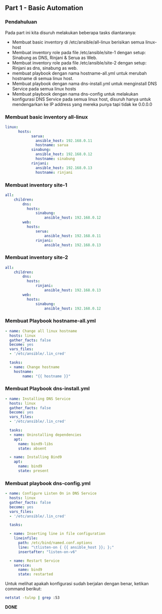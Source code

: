 ## Part 1 - Basic Automation
### Pendahuluan
Pada part ini kita disuruh melakukan beberapa tasks diantaranya:
- Membuat basic inventory di /etc/ansible/all-linux berisikan semua linux-host
- Membuat inventory role pada file /etc/ansible/site-1 dengan setup: Sinabung as DNS, Rinjani & Serua as Web.
- Membuat inventory role pada file /etc/ansible/site-2 dengan setup: Rinjani as dns, sinabung as web.
- membuat playbook dengan nama hostname-all.yml untuk merubah hostname di semua linux host.
- Membuat playbook dengan nama dns-install.yml untuk menginstall DNS Service pada semua linux hosts
- Membuat playbook dengan nama dns-config untuk melakukan konfigurasi DNS Service pada semua linux host, disuruh hanya untuk mendengarkan ke IP address yang mereka punya tapi tidak ke 0.0.0.0

### Membuat basic inventory all-linux
```yml
linux:
      hosts:
            sarua:
              ansible_host: 192.168.0.11
              hostname: sarua
            sinabung:
              ansible_host: 192.168.0.12
              hostname: sinabung
            rinjani:
              ansible_host: 192.168.0.13
              hostname: rinjani
```
### Membuat inventory site-1
```yml
all:
    children:
        dns:
          hosts:
              sinabung:
                  ansible_host: 192.168.0.12
        web:
          hosts:
              serua:
                  ansible_host: 192.168.0.11
              rinjani:
                  ansible_host: 192.168.0.13
```

### Membuat inventory site-2
```yml
all:
    children:
        dns:
          hosts:
              rinjani:
                  ansible_host: 192.168.0.13
        web:
          hosts:
              sinabung:
                  ansible_host: 192.168.0.12
```
### Membuat Playbook hostname-all.yml
```yml
- name: Change all linux hostname
  hosts: linux
  gather_facts: false
  become: yes
  vars_files:
  - '/etc/ansible/.lin_cred'

  tasks:
  - name: Change hostname
    hostname:
        name: "{{ hostname }}"
```
### Membuat Playbook dns-install.yml
```yml
- name: Installing DNS Service
  hosts: linux
  gather_facts: false
  become: yes
  vars_files:
  - '/etc/ansible/.lin_cred'

  tasks:
  - name: Uninstalling dependencies
    apt:
      name: bind9-libs
      state: absent

  - name: Installing Bind9
    apt:
      name: bind9
      state: present
```
### Membuat playbook dns-config.yml
```yml
- name: Configure Listen On in DNS Service
  hosts: linux
  gather_facts: false
  become: yes
  vars_files:
  - '/etc/ansible/.lin_cred'

  tasks:

  - name: Inserting line in file configuration
    lineinfile:
      path: /etc/bind/named.conf.options
      line: "\tlisten-on { {{ ansible_host }}; };"
      insertafter: "listen-on-v6"

  - name: Restart Service
    service:
      name: bind9
      state: restarted
```
Untuk melihat apakah konfigurasi sudah berjalan dengan benar, ketikan command berikut:
```bash
netstat -tulnp | grep :53
```
**DONE**
